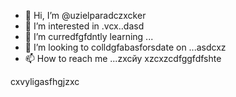 - 👋 Hi, I’m @uzielparadczxcker
- 👀 I’m interested in .vcx..dasd
- 🌱 I’m curredfgfdntly learning ...
- 💞️ I’m looking to colldgfabasforsdate on ...asdcxz
- 📫 How to reach me ...zxcйу
xzcxzcdfggfdfshte
<!---gfdxcv
uzielparker/uzielparker is acxz ✨ special ✨ repository because its `README.md` (this file) appears on your GitHub profile.
You can click the Preview link to take a look at your changes.
--->
cxvyligasfhgjzxc
